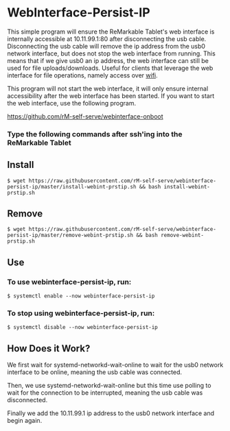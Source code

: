 # WebInterface-Persist-IP

This simple program will ensure the ReMarkable Tablet's web interface is internally accessible at 10.11.99.1:80 after disconnecting the usb cable. Disconnecting the usb cable will remove the ip address from the usb0 network interface, but does not stop the web interface from running. This means that if we give usb0 an ip address, the web interface can still be used for file uploads/downloads. Useful for clients that leverage the web interface for file operations, namely access over [wifi](https://github.com/rM-self-serve/webinterface-wifi). 

This program will not start the web interface, it will only ensure internal accessibility after the web interface has been started. If you want to start the web interface, use the following program.

https://github.com/rM-self-serve/webinterface-onboot


### Type the following commands after ssh'ing into the ReMarkable Tablet

## Install

`$ wget https://raw.githubusercontent.com/rM-self-serve/webinterface-persist-ip/master/install-webint-prstip.sh && bash install-webint-prstip.sh`

## Remove

`$ wget https://raw.githubusercontent.com/rM-self-serve/webinterface-persist-ip/master/remove-webint-prstip.sh && bash remove-webint-prstip.sh`

## Use

### To use webinterface-persist-ip, run:

`$ systemctl enable --now webinterface-persist-ip`


### To stop using webinterface-persist-ip, run:

`$ systemctl disable --now webinterface-persist-ip`


## How Does it Work?

We first wait for systemd-networkd-wait-online to wait for the usb0 network interface to be online, meaning the usb cable was connected.

Then, we use systemd-networkd-wait-online but this time use polling to wait for the connection to be interrupted, meaning the usb cable was disconnected.

Finally we add the 10.11.99.1 ip address to the usb0 network interface and begin again.